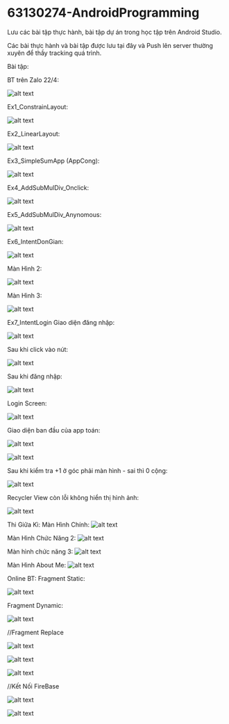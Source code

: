 # 63130274-AndroidProgramming
Lưu các bài tập thực hành, bài tập dự án trong học tập trên Android Studio.

Các bài thực hành và bài tập được lưu tại đây và Push lên server thường xuyên để thầy tracking quá trình.

Bài tập:

BT trên Zalo  22/4:

![alt text](image-27.png)

Ex1_ConstrainLayout:

![alt text](image-3.png)

Ex2_LinearLayout:

![alt text](image-4.png)

Ex3_SimpleSumApp (AppCong):

![alt text](image-5.png)

Ex4_AddSubMulDiv_Onclick:

![alt text](image-6.png)

Ex5_AddSubMulDiv_Anynomous:

![alt text](image-7.png)

Ex6_IntentDonGian:

![alt text](image-8.png)

Màn Hình 2:

![alt text](image-9.png)

Màn Hình 3:

![alt text](image-10.png)


Ex7_IntentLogin
Giao diện đăng nhập:


![alt text](image.png)

Sau khi click vào nút:


![alt text](image-1.png)

Sau khi đăng nhập:

![alt text](image-2.png)


Login Screen:

![alt text](image-11.png)

Giao diện ban đầu của app toán:

![alt text](image-12.png)

![alt text](image-13.png)

Sau khi kiểm tra +1 ở góc phải màn hình - sai thì 0 cộng:

![alt text](image-14.png)

Recycler View còn lỗi không hiển thị hình ảnh:

![alt text](image-15.png)

Thi Giữa Kì:
Màn Hình Chính:
![alt text](image-23.png)

Màn Hình Chức Năng 2:
![alt text](image-24.png)

Màn hình chức năng 3: 
![alt text](image-25.png)

Màn Hình About Me:
![alt text](image-26.png)

Online BT:
 Fragment Static: 

![alt text](image-16.png)

Fragment Dynamic:

![alt text](image-17.png)

//Fragment Replace

![alt text](image-18.png)

![alt text](image-19.png)

![alt text](image-20.png)

//Kết Nối FireBase

![alt text](image-22.png)

![alt text](image-21.png)